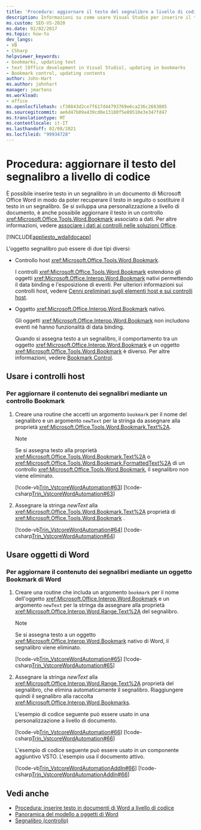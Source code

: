```yaml
---
title: 'Procedura: aggiornare il testo del segnalibro a livello di codice'
description: Informazioni su come usare Visual Studio per inserire il testo a livello di codice in un segnalibro segnaposto in un documento di Microsoft Word.
ms.custom: SEO-VS-2020
ms.date: 02/02/2017
ms.topic: how-to
dev_langs:
- VB
- CSharp
helpviewer_keywords:
- bookmarks, updating text
- text [Office development in Visual Studio], updating in bookmarks
- Bookmark control, updating contents
author: John-Hart
ms.author: johnhart
manager: jmartens
ms.workload:
- office
ms.openlocfilehash: cf38843d2ce7f617d44793769e6ca236c2683805
ms.sourcegitcommit: ae6d47b09a439cd0e13180f5e89510e3e347fd47
ms.translationtype: MT
ms.contentlocale: it-IT
ms.lasthandoff: 02/08/2021
ms.locfileid: "99934728"
---
```

# <a name="how-to-programmatically-update-bookmark-text"></a>Procedura: aggiornare il testo del segnalibro a livello di codice
  È possibile inserire testo in un segnalibro in un documento di Microsoft Office Word in modo da poter recuperare il testo in seguito o sostituire il testo in un segnalibro. Se si sviluppa una personalizzazione a livello di documento, è anche possibile aggiornare il testo in un controllo <xref:Microsoft.Office.Tools.Word.Bookmark> associato a dati. Per altre informazioni, vedere [associare i dati ai controlli nelle soluzioni Office](../vsto/binding-data-to-controls-in-office-solutions.md).

 [!INCLUDE[appliesto_wdalldocapp](../vsto/includes/appliesto-wdalldocapp-md.md)]

 L'oggetto segnalibro può essere di due tipi diversi:

- Controllo host <xref:Microsoft.Office.Tools.Word.Bookmark>.

   I controlli <xref:Microsoft.Office.Tools.Word.Bookmark> estendono gli oggetti <xref:Microsoft.Office.Interop.Word.Bookmark> nativi permettendo il data binding e l'esposizione di eventi. Per ulteriori informazioni sui controlli host, vedere [Cenni preliminari sugli elementi host e sui controlli host](../vsto/host-items-and-host-controls-overview.md).

- Oggetto <xref:Microsoft.Office.Interop.Word.Bookmark> nativo.

   Gli oggetti <xref:Microsoft.Office.Interop.Word.Bookmark> non includono eventi né hanno funzionalità di data binding.

  Quando si assegna testo a un segnalibro, il comportamento tra un oggetto <xref:Microsoft.Office.Interop.Word.Bookmark> e un oggetto <xref:Microsoft.Office.Tools.Word.Bookmark> è diverso. Per altre informazioni, vedere [Bookmark Control](../vsto/bookmark-control.md).

## <a name="use-host-controls"></a>Usare i controlli host

### <a name="to-update-bookmark-contents-using-a-bookmark-control"></a>Per aggiornare il contenuto dei segnalibri mediante un controllo Bookmark

1. Creare una routine che accetti un argomento `bookmark` per il nome del segnalibro e un argomento `newText` per la stringa da assegnare alla proprietà <xref:Microsoft.Office.Tools.Word.Bookmark.Text%2A>.

    > [!NOTE]
    > Se si assegna testo alla proprietà <xref:Microsoft.Office.Tools.Word.Bookmark.Text%2A> o <xref:Microsoft.Office.Tools.Word.Bookmark.FormattedText%2A> di un controllo <xref:Microsoft.Office.Tools.Word.Bookmark>, il segnalibro non viene eliminato.

     [!code-vb[Trin_VstcoreWordAutomation#63](../vsto/codesnippet/VisualBasic/Trin_VstcoreWordAutomationVB/ThisDocument.vb#63)]
     [!code-csharp[Trin_VstcoreWordAutomation#63](../vsto/codesnippet/CSharp/Trin_VstcoreWordAutomationCS/ThisDocument.cs#63)]

2. Assegnare la stringa *newText* alla <xref:Microsoft.Office.Tools.Word.Bookmark.Text%2A> proprietà di <xref:Microsoft.Office.Tools.Word.Bookmark> .

     [!code-vb[Trin_VstcoreWordAutomation#64](../vsto/codesnippet/VisualBasic/Trin_VstcoreWordAutomationVB/ThisDocument.vb#64)]
     [!code-csharp[Trin_VstcoreWordAutomation#64](../vsto/codesnippet/CSharp/Trin_VstcoreWordAutomationCS/ThisDocument.cs#64)]

## <a name="use-word-objects"></a>Usare oggetti di Word

### <a name="to-update-bookmark-contents-using-a-word-bookmark-object"></a>Per aggiornare il contenuto dei segnalibri mediante un oggetto Bookmark di Word

1. Creare una routine che includa un argomento `bookmark` per il nome dell'oggetto <xref:Microsoft.Office.Interop.Word.Bookmark> e un argomento `newText` per la stringa da assegnare alla proprietà <xref:Microsoft.Office.Interop.Word.Range.Text%2A> del segnalibro.

    > [!NOTE]
    > Se si assegna testo a un oggetto <xref:Microsoft.Office.Interop.Word.Bookmark> nativo di Word, il segnalibro viene eliminato.

     [!code-vb[Trin_VstcoreWordAutomation#65](../vsto/codesnippet/VisualBasic/Trin_VstcoreWordAutomationVB/ThisDocument.vb#65)]
     [!code-csharp[Trin_VstcoreWordAutomation#65](../vsto/codesnippet/CSharp/Trin_VstcoreWordAutomationCS/ThisDocument.cs#65)]

2. Assegnare la stringa *newText* alla <xref:Microsoft.Office.Interop.Word.Range.Text%2A> proprietà del segnalibro, che elimina automaticamente il segnalibro. Riaggiungere quindi il segnalibro alla raccolta <xref:Microsoft.Office.Interop.Word.Bookmarks>.

     L'esempio di codice seguente può essere usato in una personalizzazione a livello di documento.

     [!code-vb[Trin_VstcoreWordAutomation#66](../vsto/codesnippet/VisualBasic/Trin_VstcoreWordAutomationVB/ThisDocument.vb#66)]
     [!code-csharp[Trin_VstcoreWordAutomation#66](../vsto/codesnippet/CSharp/Trin_VstcoreWordAutomationCS/ThisDocument.cs#66)]

     L'esempio di codice seguente può essere usato in un componente aggiuntivo VSTO. L'esempio usa il documento attivo.

     [!code-vb[Trin_VstcoreWordAutomationAddIn#66](../vsto/codesnippet/VisualBasic/Trin_VstcoreWordAutomationAddIn/ThisAddIn.vb#66)]
     [!code-csharp[Trin_VstcoreWordAutomationAddIn#66](../vsto/codesnippet/CSharp/Trin_VstcoreWordAutomationAddIn/ThisAddIn.cs#66)]

## <a name="see-also"></a>Vedi anche
- [Procedura: inserire testo in documenti di Word a livello di codice](../vsto/how-to-programmatically-insert-text-into-word-documents.md)
- [Panoramica del modello a oggetti di Word](../vsto/word-object-model-overview.md)
- [Segnalibro (controllo)](../vsto/bookmark-control.md)
